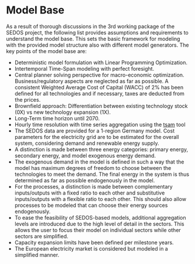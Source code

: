 # Model Base

As a result of thorough discussions in the 3rd working package of the SEDOS project, the following list
provides assumptions and requirements to understand the model base. 
This sets the basic framework for modeling with the provided model structure also with different model generators.
The key points of the model base are:

- Deterministic model formulation with Linear Programming Optimization.
- Intertemporal Time-Span modeling with perfect foresight.
- Central planner solving perspective for macro-economic optimization. Business/regulatory aspects are neglected as far as possible.
  A consistent Weighted Average Cost of Capital (WACC) of 2% has been defined for all technologies and if necessary, taxes are deducted from the prices.
- Brownfield approach: Differentiation between existing technology stock (0X) vs new technology expansion (1X).
- Long-Term time horizon until 2070.
- Hourly time resolution with time series aggregation using the [tsam](https://tsam.readthedocs.io/en/latest/index.html) tool
- The SEDOS data are provided for a 1-region Germany model. Cost parameters for the electricity grid are to be estimated 
for the overall system, considering demand and renewable energy supply.
- A distinction is made between three energy categories: primary energy, secondary energy, and model exogenous energy demand. 
- The exogenous demand in the model is defined in such a way that the model has maximum degrees of freedom to choose between 
the technologies to meet the demand. The final energy in the system is thus determined as far as possible endogenously in the model.
- For the processes, a distinction is made between complementary inputs/outputs with a fixed ratio to each other and 
substitutive inputs/outputs with a flexible ratio to each other. This should also allow processes to be modeled that 
can choose their energy sources endogenously.
- To ease the feasibility of SEDOS-based models, additional aggregation levels are introduced due to the high level of 
  detail in the sectors. This allows the user to focus their model on individual sectors while other sectors are simplified.
- Capacity expansion limits have been defined per milestone years.
- The European electricity market is considered but modeled in a simplified manner.

[//]: # ()
[//]: # (### 2.3.3 Temporal aggregation method)

[//]: # ()
[//]: # (Temporal aggregation aims to improve the feasibility of energy system models by defining shorter but representative input time series. For this purpose, selected clustering methods form a number of N type periods with M time steps, where N and M are user-definable variables. A sequence of these N type periods should represent the original data as accurately as possible.)

[//]: # ()
[//]: # (#### Notes:)

[//]: # ()
[//]: # (- The definition of N and M should be chosen so that a good compromise between computability and representativeness can be found.)

[//]: # (- If the sequence of type periods is not considered, the storage behavior cannot be considered beyond the interval with M time steps. To take seasonal storage behavior into account, either)

[//]: # (  - Additional boundary conditions in the frameworks &#40;see FINE&#41;)

[//]: # (  - Separate aggregation for predefined periods &#40;e.g., Standard type weeks aggregation for seasons of a year&#41;)

[//]: # ()
[//]: # (- The criterion of security of supply is closely linked to the temporal resolution and the choice of time series and the type periods derived from them. In TSAM, extreme periods can also be considered for selected time series in the clustering process. Particularly, extreme weather events such as “dunkelflaute” should not be mapped in the SEDOS time series for operation. Still, they can be defined via capacity surcharges by defining availability parameters &#40;availability_constant&#41; for the processes. These...)

[//]: # ()
[//]: # (## 2.4 Spatial framework)

[//]: # ()
[//]: # (## 2.5 Technological framework with aggregations)

[//]: # ()
[//]: # (### 2.5.1 Description of the)

[//]: # ()
[//]: # (In SEDOS, the first focus is on detailed model structures in the electricity, heating, mobility, industry and X2X &#40;other conversion&#41; sectors. This means that researchers can use the reference data set to build models that are as detailed as possible and focus on a specific sector. When modeling energy systems, components from reality must always be abstracted into components in the model. This requires spatial aggregations on the one hand and technological aggregations on the other to ensure the computab...)

[//]: # ()
[//]: # (### 2.5.2 Treatment of parameters and auxiliary processes)

[//]: # ()
[//]: # (- For aggregated processes with different parameters, such as costs or emissions, a certain amount of error can be accepted. The choice of aggregation methodology is the responsibility of the APs and should ensure the lowest possible error.)

[//]: # (- Users can carry out further aggregations independently based on the most detailed level and with the help of the documentation.)

[//]: # ()
[//]: # (### 2.5.3 Selection and visualization of aggregations)

[//]: # ()
[//]: # (- The aggregation mapping list clearly defines the composition of the aggregation levels.)

[//]: # (- A tree structure can be used to display the aggregations graphically. [LINK])

[//]: # (- Modellers can take the relevant aggregations from the sectors from the reference data set.)

[//]: # (- Modellers can carry out possible further aggregations themselves based on the level of detail and assistance &#40;documentation&#41;.)

[//]: # ()
[//]: # (### 2.5.4 FAQs Aggregation)

[//]: # ()
[//]: # (#### What applies if aggregated processes have different &#40;non-fuel-related&#41; variable costs?)

[//]: # ()
[//]: # (- Aggregations must take place so you accept an error.)

[//]: # (- Sector APs decide which aggregation methodology makes the slightest error.)

[//]: # ()
[//]: # (#### Which input is used for the aggregated process? Can aggregation only take place within a fuel?)

[//]: # ()
[//]: # (- No - multiple inputs are enabled via "multiple input/outputs functionality" &#40;see chapter 2.7&#41;.)